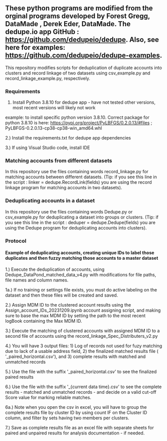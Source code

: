 ## These python programs are modified from the orginal programs developed by Forest Gregg, DataMade , Derek Eder, DataMade. The dedupe.io app GitHub : https://github.com/dedupeio/dedupe. Also, see here for examples: https://github.com/dedupeio/dedupe-examples.
This repository modifies scripts for deduplication of duplicate accounts into clusters and record linkage of two datasets using csv_example.py and record_linkage_example.py, respectively.

### Requirements
1) Install Python 3.8.10  for dedupe app - have not tested other versions, most recent versions will likely not work
   
example: to install specific python version 3.8.10. Correct package for python 3.8.10 is here: https://pypi.org/project/PyLBFGS/0.2.0.13/#files ;
PyLBFGS-0.2.0.13-cp38-cp38-win_amd64.whl

2.) Install the requirements.txt for dedupe app dependencies

3.) If using Visual Studio code, install IDE




### Matching accounts from different datasets
In this repository use the files containing words record_linkage.py for matching accounts between different datasets. (Tip: if you see this line in the script : linker = dedupe.RecordLink(fields) you are using the record linkage program for matching accounts in two datasets). 

### Deduplicating accounts in a dataset
In this repository use the files containing words Dedupe.py or csv_example.py for deduplicating a dataset into groups or clusters. (Tip: if you see this line in the script : deduper = dedupe.Dedupe(fields) you are using the Dedupe program for deduplicating accounts into clusters). 

### Protocol
#### Example of deduplicating accounts, creating unique IDs to label those duplicates and then fuzzy matching those accounts to a master dataset

1.) Execute the deduplication of accounts, using Dedupe_DataPond_matched_data_v4.py with modifications for file paths, file names and column names.

1a.)  If no training or settings file exists, you must do active labeling on the dataset and then these files will be created and saved.

2.)  Assign MDM ID to the clustered account results using the Assign_account_IDs_20231209.ipynb account assigning script, and making sure to base the max MDM ID by setting the path to the most recent logBook containing the Max MDM ID.

3.)  Execute the matching of clustered accounts with assigned MDM ID to a second file of accounts using the record_linkage_Spec_Distributers_v2.py

4.)  You will have 3 output files: 1) Log of records not used for fuzy matching due to lack of a usable address field, 2) the finalized matched results file ( '_paired_horizontal.csv'), and 3) complete results with matched and unmatched records

5.)  Use the file with the suffix '_paired_horizontal.csv' to see the finalized paired results

6.)  Use the file with the suffix '_{current data time}.csv' to see the complete results - matched and unmatched records - and decide on a valid cut-off Score value for marking reliable matches. 

6a.)  Note when you open the csv in excel, you will have to group the complete results file by cluster ID by using count IF on the Cluster ID column, and filter by sets having two members per clusters. 

7.)  Save as complete results file as an excel file with separate sheets for paired and unpaired results for analysis documentation - if needed.
